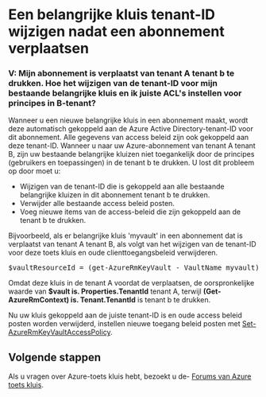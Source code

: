 <properties
    pageTitle="De belangrijkste kluis tenant-ID wijzigen nadat een abonnement hebt verplaatst | Microsoft Azure"
    description="Meer informatie over het overschakelen van de tenant-ID voor een belangrijke kluis nadat een abonnement wordt verplaatst naar een andere tenant"
    services="key-vault"
    documentationCenter=""
    authors="amitbapat"
    manager="mbaldwin"
    tags="azure-resource-manager"/>

<tags
    ms.service="key-vault"
    ms.workload="identity"
    ms.tgt_pltfrm="na"
    ms.devlang="na"
    ms.topic="hero-article"
    ms.date="09/13/2016"
    ms.author="ambapat"/>

# <a name="change-a-key-vault-tenant-id-after-a-subscription-move"></a>Een belangrijke kluis tenant-ID wijzigen nadat een abonnement verplaatsen
### <a name="q-my-subscription-was-moved-from-tenant-a-to-tenant-b-how-do-i-change-the-tenant-id-for-my-existing-key-vault-and-set-correct-acls-for-principals-in-tenant-b"></a>V: Mijn abonnement is verplaatst van tenant A tenant b te drukken. Hoe het wijzigen van de tenant-ID voor mijn bestaande belangrijke kluis en ik juiste ACL's instellen voor principes in B-tenant?

Wanneer u een nieuwe belangrijke kluis in een abonnement maakt, wordt deze automatisch gekoppeld aan de Azure Active Directory-tenant-ID voor dit abonnement. Alle gegevens van access beleid zijn ook gekoppeld aan deze tenant-ID. Wanneer u naar uw Azure-abonnement van tenant A tenant B, zijn uw bestaande belangrijke kluizen niet toegankelijk door de principes (gebruikers en toepassingen) in de tenant b te drukken. U lost dit probleem op door moet u:

- Wijzigen van de tenant-ID die is gekoppeld aan alle bestaande belangrijke kluizen in dit abonnement tenant b te drukken.
- Verwijder alle bestaande access beleid posten.
- Voeg nieuwe items van de access-beleid die zijn gekoppeld aan de tenant b te drukken.

Bijvoorbeeld, als er belangrijke kluis 'myvault' in een abonnement dat is verplaatst van tenant A tenant B, als volgt van het wijzigen van de tenant-ID voor deze toets kluis en oude clienttoegangsbeleid verwijderen.

<pre>
$vaultResourceId = (get-AzureRmKeyVault - VaultName myvault). ResourceId $vault = Get-AzureRmResource – ResourceId $vaultResourceId - ExpandProperties $vault. Properties.TenantId = (Get-AzureRmContext). Tenant.TenantId $vault. Properties.AccessPolicies = @() Set-AzureRmResource - ResourceId $vaultResourceId-eigenschappen $vault. Eigenschappen
</pre>

Omdat deze kluis in de tenant A voordat de verplaatsen, de oorspronkelijke waarde van **$vault is. Properties.TenantId** tenant A, terwijl **(Get-AzureRmContext) is. Tenant.TenantId** is tenant b te drukken.

Nu uw kluis gekoppeld aan de juiste tenant-ID is en oude access beleid posten worden verwijderd, instellen nieuwe toegang beleid posten met [Set-AzureRmKeyVaultAccessPolicy](https://msdn.microsoft.com/library/mt603625.aspx).

## <a name="next-steps"></a>Volgende stappen

Als u vragen over Azure-toets kluis hebt, bezoekt u de- [Forums van Azure toets kluis](https://social.msdn.microsoft.com/forums/azure/home?forum=AzureKeyVault).
